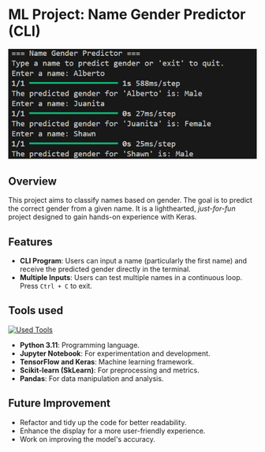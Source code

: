 # ML Project: Name Gender Predictor (CLI)
![display](display.png)

## Overview
This project aims to classify names based on gender. The goal is to predict the correct gender from a given name. It is a lighthearted, _just-for-fun_ project designed to gain hands-on experience with Keras.

## Features
- **CLI Program**: Users can input a name (particularly the first name) and receive the predicted gender directly in the terminal.
- **Multiple Inputs**: Users can test multiple names in a continuous loop. Press `Ctrl + C` to exit.

## Tools used
[![Used Tools](https://skillicons.dev/icons?i=python,tensorflow)](https://skillicons.dev)
- **Python 3.11**: Programming language.
- **Jupyter Notebook**: For experimentation and development.
- **TensorFlow and Keras**: Machine learning framework.
- **Scikit-learn (SkLearn)**: For preprocessing and metrics.
- **Pandas**: For data manipulation and analysis.

## Future Improvement
- Refactor and tidy up the code for better readability.
- Enhance the display for a more user-friendly experience.
- Work on improving the model's accuracy.
